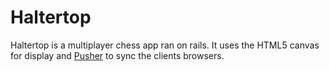 # Haltertop

Haltertop is a multiplayer chess app ran on rails. It uses the HTML5 canvas for display and [Pusher](http://www.pusher.com) to sync the clients browsers.